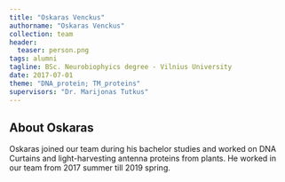 ```yaml
---
title: "Oskaras Venckus"
authorname: "Oskaras Venckus"
collection: team
header:
  teaser: person.png
tags: alumni
tagline: BSc. Neurobiophyics degree - Vilnius University
date: 2017-07-01
theme: "DNA_protein; TM_proteins"
supervisors: "Dr. Marijonas Tutkus"
---
```


<h2>About Oskaras</h2>
Oskaras joined our team during his bachelor studies and worked on DNA Curtains and light-harvesting antenna proteins from plants. He worked in our team from 2017 summer till 2019 spring.


<!---{% include author-research-themes.html %}--->
<!---{% include team-member-collaborators.html %}--->
<!---{% include publication-list.html %}--->
